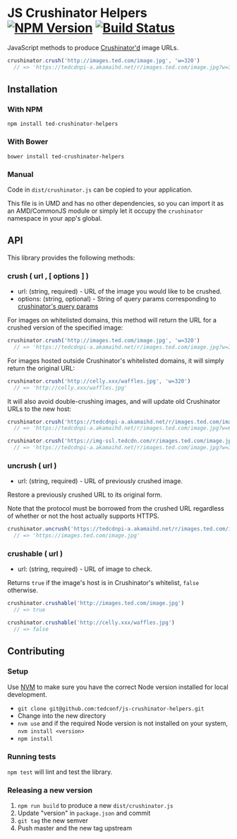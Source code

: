 # JS Crushinator Helpers [![NPM Version](https://img.shields.io/npm/v/ted-crushinator-helpers.svg?style=flat)](https://npmjs.org/package/ted-crushinator-helpers) [![Build Status](https://travis-ci.org/tedconf/js-crushinator-helpers.svg?branch=master)](https://travis-ci.org/tedconf/js-crushinator-helpers)

JavaScript methods to produce [Crushinator'd](https://github.com/tedconf/crushinator) image URLs.

```javascript
crushinator.crush('http://images.ted.com/image.jpg', 'w=320')
  // => 'https://tedcdnpi-a.akamaihd.net/r/images.ted.com/image.jpg?w=320'
```

## Installation

### With NPM

```
npm install ted-crushinator-helpers
```

### With Bower

```
bower install ted-crushinator-helpers
```

### Manual

Code in `dist/crushinator.js` can be copied to your application.

This file is in UMD and has no other dependencies, so you can import it as an AMD/CommonJS module or simply let it occupy the `crushinator` namespace in your app's global.

## API

This library provides the following methods:

### crush ( url , [ options ] )

* url: (string, required) - URL of the image you would like to be crushed.
* options: (string, optional) - String of query params corresponding to [crushinator's query params](https://github.com/tedconf/crushinator#image-resize-get-values)

For images on whitelisted domains, this method will return the URL for a crushed version of the specified image:

```javascript
crushinator.crush('http://images.ted.com/image.jpg', 'w=320')
  // => 'https://tedcdnpi-a.akamaihd.net/r/images.ted.com/image.jpg?w=320'
```

For images hosted outside Crushinator's whitelisted domains, it will simply return the original URL:

```javascript
crushinator.crush('http://celly.xxx/waffles.jpg', 'w=320')
  // => 'http://celly.xxx/waffles.jpg'
```

It will also avoid double-crushing images, and will update old Crushinator URLs to the new host:

```javascript
crushinator.crush('https://tedcdnpi-a.akamaihd.net/r/images.ted.com/image.jpg?w=320', 'w=640')
  // => 'https://tedcdnpi-a.akamaihd.net/r/images.ted.com/image.jpg?w=640'
```

```javascript
crushinator.crush('https://img-ssl.tedcdn.com/r/images.ted.com/image.jpg', 'w=320')
  // => 'https://tedcdnpi-a.akamaihd.net/r/images.ted.com/image.jpg?w=320'
```

### uncrush ( url )

* url: (string, required) - URL of previously crushed image.

Restore a previously crushed URL to its original form.

Note that the protocol must be borrowed from the crushed URL regardless of whether or not the host actually supports HTTPS.

```javascript
crushinator.uncrush('https://tedcdnpi-a.akamaihd.net/r/images.ted.com/image.jpg?w=320')
  // => 'https://images.ted.com/image.jpg'
```

### crushable ( url )

* url: (string, required) - URL of image to check.

Returns `true` if the image's host is in Crushinator's whitelist, `false` otherwise.

```javascript
crushinator.crushable('http://images.ted.com/image.jpg')
  // => true
```

```javascript
crushinator.crushable('http://celly.xxx/waffles.jpg')
  // => false
```

## Contributing

### Setup

Use [NVM](https://github.com/creationix/nvm) to make sure you have the correct Node version installed for local development.

* `git clone git@github.com:tedconf/js-crushinator-helpers.git`
* Change into the new directory
* `nvm use` and if the required Node version is not installed on your system, `nvm install <version>`
* `npm install`

### Running tests

`npm test` will lint and test the library.

### Releasing a new version

1. `npm run build` to produce a new `dist/crushinator.js`
2. Update "version" in `package.json` and commit
3. `git tag` the new semver
4. Push master and the new tag upstream
